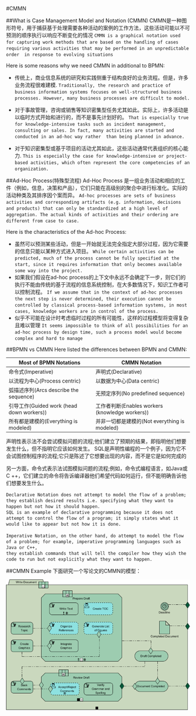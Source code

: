 #CMMN

##What is Case Management Model and Notation (CMMN)
CMMN是一种图形符号，用于捕获基于处理需要各种活动的案例的工作方法，这些活动可能以不可预测的顺序执行以响应不断变化的情况
`CMMN is a graphical notation used for capturing work methods that are based on the handling of cases requiring various activities that may be performed in an unpredictable order 
in response to evolving situations`

Here is some reasons why we need CMMN in additional to BPMN:

- 传统上，商业信息系统的研究和实践侧重于结构良好的业务流程。但是，许多业务流程很难建模.
`Traditionally, the research and practice of business information systems focuses on well-structured business processes. However, many business processes are difficult to model.`

- 对于事故管理，咨询或销售等知识密集型任务尤其如此。实际上，许多活动是以临时方式开始和进行的，而不是事先计划好的。
`That is especially true for knowledge-intensive tasks such as incident management, consulting or sales. In fact, many activities are started and conducted in an ad-hoc way rather 
than being planned in advance.`
- 对于知识密集型或基于项目的活动尤其如此，这些活动通常代表组织的核心能力.
`This is especially the case for knowledge-intensive or project-based activities, which often represent the core competencies of an organization.`

##Ad-Hoc Process(特殊型流程)
Ad-Hoc Process 是一组业务活动和相应的工件（例如，信息，决策和产品），它们只能在高级别的聚合中进行标准化。实际的活动种类及其排序因个案而异。
`Ad-hoc processes are sets of business activities and corresponding artifacts (e.g. information, decisions and products) that can only be standardized at a high level of aggregation.
The actual kinds of activities and their ordering are different from case to case.`

Here is the characteristics of the Ad-hoc Process:

- 虽然可以预测某些活动，但是一开始就无法完全指定大部分过程，因为它需要的信息只能以某种方式进入项目。
`While certain activities can be predicted, much of the process cannot be fully specified at the start, since it requires information that only becomes available some way into the project.`
- 如果我们假设在ad-hoc process的上下文中永远不会确定下一步，则它们的执行不能由传统的基于流程的信息系统控制，在大多数情况下，知识工作者可以控制流程。
`If we assume that in the context of ad-hoc processes the next step is never determined, their execution cannot be controlled by classical process-based information systems, in most cases, knowledge workers are in control of the process.`
- 似乎不可能在设计时考虑临时过程的所有可能性，这样的过程模型将变得复杂且难以管理
`It seems impossible to think of all possibilities for an ad-hoc process by design time, such a process model would become complex and hard to manage`

##BPMN vs CMMN
Here listed the differences between BPMN and CMMN:

|Most of BPMN Notations	|CMMN Notation |
| -------- | -------- |
| 命令式(Imperative) |	声明式(Declarative) |
| 以流程为中心(Process centric) |	以数据为中心(Data centric) |
| 弧描述序列(Arcs describe the sequence) |	无预定序列(No predefined sequence) |
| 引导工作(Guided work (head down workers)) |	工作者判断(Enables workers (knowledge workers)) |
| 所有都是建模的(Everything is modeled) |	并非一切都是建模的(Not everything is modeled)|

声明性表示法不会尝试模拟问题的流程;他们建立了预期的结果，即指明他们想要发生什么，但不指明它应该如何发生。 
SQL是声明性编程的一个例子，因为它不会试图控制程序的流程;它只是陈述了它想要出现的内容，而不是它是如何完成的

另一方面，命令式表示法试图模拟问题的流程;例如，命令式编程语言，如Java或C ++，它们建立的命令将告诉编译器他们希望代码如何运行，但不能明确告诉他们想要发生什么。
```text
Declarative Notation does not attempt to model the flow of a problem; they establish desired results i.e. specifying what they want to happen but not how it should happen.
SQL is an example of declarative programming because it does not attempt to control the flow of a program; it simply states what it would like to appear but not how it is done.

Imperative Notation, on the other hand, do attempt to model the flow of a problem; for example, imperative programming languages such as Java or C++, 
they establish commands that will tell the compiler how they wish the code to run but not explicitly what they want to happen.
```
##CMMN Example
下面研究一个写论文的CMMN的模型：

![write-document-example](../images/write-document-example.png)











